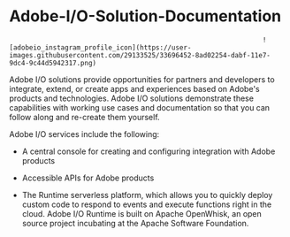 # Adobe-I/O-Solution-Documentation
                                                                    ![adobeio_instagram_profile_icon](https://user-images.githubusercontent.com/29133525/33696452-8ad02254-dabf-11e7-9dc4-9c44d5942317.png)

Adobe I/O solutions provide opportunities for partners and developers to integrate, extend, or create apps and experiences based on Adobe's products and technologies. Adobe I/O solutions demonstrate these capabilities with working use cases and documentation so that you can follow along and re-create them yourself.  

Adobe I/O services include the following:

* A central console for creating and configuring integration with Adobe products

* Accessible APIs for Adobe products

* The Runtime serverless platform, which allows you to quickly deploy custom code to respond to events and execute functions right in the cloud. Adobe I/O Runtime is built on Apache OpenWhisk, an open source project incubating at the Apache Software Foundation.



